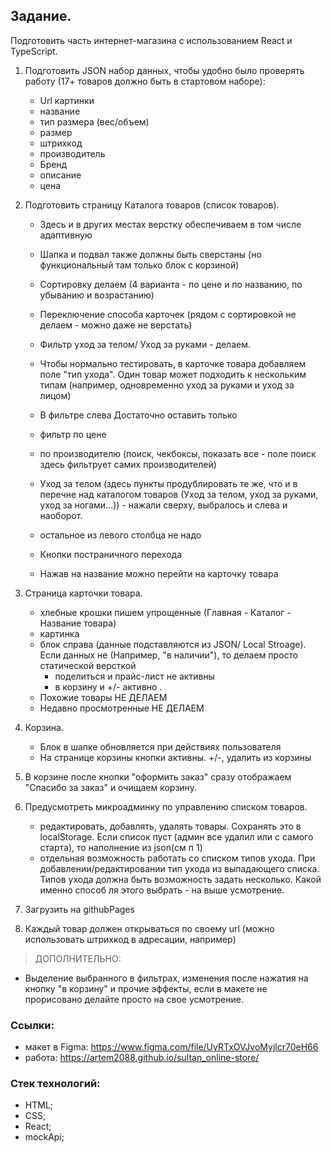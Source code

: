 ## Задание.

Подготовить часть интернет-магазина с использованием React и TypeScript.

1. Подготовить JSON набор данных, чтобы удобно было проверять работу (17+ товаров должно быть в стартовом наборе):

   - Url картинки
   - название
   - тип размера (вес/объем)
   - размер
   - штрихкод
   - производитель
   - Бренд
   - описание
   - цена

2. Подготовить страницу Каталога товаров (список товаров).

   - Здесь и в других местах верстку обеспечиваем в том числе адаптивную
   - Шапка и подвал также должны быть сверстаны (но функциональный там только блок с корзиной)
   - Сортировку делаем (4 варианта - по цене и по названию, по убыванию и возрастанию)
   - Переключение способа карточек (рядом с сортировкой не делаем - можно даже не верстать)
   - Фильтр уход за телом/ Уход за руками - делаем.
   - Чтобы нормально тестировать, в карточке товара добавляем поле "тип ухода". Один товар может подходить к нескольким типам (например, одновременно уход за руками и уход за лицом)
   - В фильтре слева Достаточно оставить только

   - фильтр по цене
   - по производителю (поиск, чекбоксы, показать все - поле поиск здесь фильтрует самих производителей)
   - Уход за телом (здесь пункты продублировать те же, что и в перечне над каталогом товаров (Уход за телом, уход за руками, уход за ногами...)) - нажали сверху, выбралось и слева и наоборот.
   - остальное из левого столбца не надо
   - Кнопки постраничного перехода
   - Нажав на название можно перейти на карточку товара

3. Страница карточки товара.

   - хлебные крошки пишем упрощенные (Главная - Каталог - Название товара)
   - картинка
   - блок справа (данные подставляются из JSON/ Local Stroage). Если данных не (Например, "в наличии"), то делаем просто статической версткой
     - поделиться и прайс-лист не активны
     - в корзину и +/- активно .
   - Похожие товары НЕ ДЕЛАЕМ
   - Недавно просмотренные НЕ ДЕЛАЕМ

4. Корзина.
   - Блок в шапке обновляется при действиях пользователя
   - На странице корзины кнопки активны. +/-, удалить из корзины
5. В корзине после кнопки "оформить заказ" сразу отображаем "Спасибо за заказ" и очищаем корзину.
6. Предусмотреть микроадминку по управлению списком товаров.

   - редактировать, добавлять, удалять товары. Сохранять это в localStorage. Если список пуст (админ все удалил или с самого старта), то наполнение из json(см п 1)
   - отдельная возможность работать со списком типов ухода. При добавлении/редактировании тип ухода из выпадающего списка. Типов ухода должна быть возможность задать несколько. Какой именно способ ля этого выбрать - на выше усмотрение.

7. Загрузить на githubPages
8. Каждый товар должен открываться по своему url (можно использовать штрихкод в адресации, например)

> ДОПОЛНИТЕЛЬНО:

- Выделение выбранного в фильтрах, изменения после нажатия на кнопку "в корзину" и прочие эффекты, если в макете не прорисовано делайте просто на свое усмотрение.

### Ссылки:

- макет в Figma: https://www.figma.com/file/UyRTxOVJvoMyjlcr70eH66
- работа: https://artem2088.github.io/sultan_online-store/

### Стек технологий:

- HTML;
- CSS;
- React;
- mockApi;
